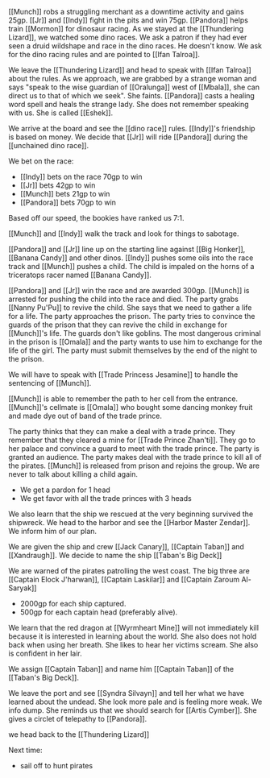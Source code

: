 [[Munch]] robs a struggling merchant as a downtime activity and gains 25gp. [[Jr]] and [[Indy]] fight in the pits and win 75gp. [[Pandora]] helps train [[Mormon]] for dinosaur racing. As we stayed at the [[Thundering Lizard]], we watched some dino races. We ask a patron if they had ever seen a druid wildshape and race in the dino races. He doesn't know. We ask for the dino racing rules and are pointed to [[Ifan Talroa]]. 

We leave the [[Thundering Lizard]] and head to speak with [[Ifan Talroa]] about the rules. As we approach, we are grabbed by a strange woman and says "speak to the wise guardian of [[Oralunga]] west of [[Mbala]], she can direct us to that of which we seek". She faints. [[Pandora]] casts a healing word spell and heals the strange lady. She does not remember speaking with us. She is called [[Eshek]]. 

We arrive at the board and see the [[dino race]] rules. [[Indy]]'s friendship is based on money. We decide that [[Jr]] will ride [[Pandora]] during the [[unchained dino race]].

We bet on the race:
- [[Indy]] bets on the race 70gp to win
- [[Jr]] bets 42gp to win
- [[Munch]] bets 21gp to win
- [[Pandora]] bets 70gp to win

Based off our speed, the bookies have ranked us 7:1.

[[Munch]] and [[Indy]] walk the track and look for things to sabotage. 

[[Pandora]] and [[Jr]] line up on the starting line against [[Big Honker]], [[Banana Candy]] and other dinos. [[Indy]] pushes some oils into the race track and [[Munch]] pushes a child. The child is impaled on the horns of a triceratops racer named [[Banana Candy]]. 

[[Pandora]] and [[Jr]] win the race and are awarded 300gp. [[Munch]] is arrested for pushing the child into the race and died. The party grabs [[Nanny Pu'Pu]] to revive the child. She says that we need to gather a life for a life. The party approaches the prison. The party tries to convince the guards of the prison that they can revive the child in exchange for [[Munch]]'s life. The guards don't like goblins.  The most dangerous criminal in the prison is [[Omala]] and the party wants to use him to exchange for the life of the girl. The party must submit themselves by the end of the night to the prison.

We will have to speak with [[Trade Princess Jesamine]] to handle the sentencing of [[Munch]].

[[Munch]] is able to remember the path to her cell from the entrance. [[Munch]]'s cellmate is [[Omala]] who bought some dancing monkey fruit and made dye out of band of the trade prince.

The party thinks that they can make a deal with a trade prince. They remember that they cleared a mine for [[Trade Prince Zhan'ti]]. They go to her palace and convince a guard to meet with the trade prince. The party is granted an audience. The party makes deal with the trade prince to kill all of the pirates. [[Munch]] is released from prison and rejoins the group. We are never to talk about killing a child again.

- We get a pardon for 1 head
- We get favor with all the trade princes with 3 heads

We also learn that the ship we rescued at the very beginning survived the shipwreck. We head to the harbor and see the [[Harbor Master Zendar]].  We inform him of our plan. 

We are given the ship and crew [[Jack Canary]], [[Captain Taban]] and [[Xandraugh]]. We decide to name the ship [[Taban's Big Deck]]

We are warned of the pirates patrolling the west coast. The big three are [[Captain Elock J'harwan]], [[Captain Laskilar]] and [[Captain Zaroum Al-Saryak]]

- 2000gp for each ship captured.
- 500gp for each captain head (preferably alive).

We learn that the red dragon at [[Wyrmheart Mine]] will not immediately kill because it is interested in learning about the world. She also does not hold back when using her breath. She likes to hear her victims scream. She also is confident in her lair.

We assign [[Captain Taban]] and name him [[Captain Taban]] of the [[Taban's Big Deck]].

 We leave the port and see [[Syndra Silvayn]] and tell her what we have learned about the undead. She look more pale and is feeling more weak. We info dump. She reminds us that we should search for [[Artis Cymber]]. She gives a circlet of telepathy to [[Pandora]].

we head back to the [[Thundering Lizard]]

Next time:
- sail off to hunt pirates